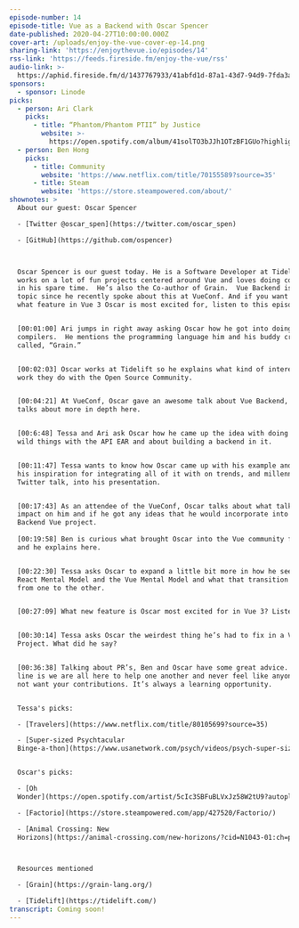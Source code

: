 ```yaml
---
episode-number: 14
episode-title: Vue as a Backend with Oscar Spencer
date-published: 2020-04-27T10:00:00.000Z
cover-art: /uploads/enjoy-the-vue-cover-ep-14.png
sharing-link: 'https://enjoythevue.io/episodes/14'
rss-link: 'https://feeds.fireside.fm/enjoy-the-vue/rss'
audio-link: >-
  https://aphid.fireside.fm/d/1437767933/41abfd1d-87a1-43d7-94d9-7fda3a5120e1/e95a1e3a-c2bb-4061-aa86-8f0fe8f7a786.mp3
sponsors: 
  - sponsor: Linode
picks:
  - person: Ari Clark
    picks:
      - title: “Phantom/Phantom PTII” by Justice
        website: >-
          https://open.spotify.com/album/41solTO3bJJh1OTzBF1GUo?highlight=spotify:track:5lUgSJ3ebUXX57qBMCyYQw
  - person: Ben Hong
    picks:
      - title: Community
        website: 'https://www.netflix.com/title/70155589?source=35'
      - title: Steam
        website: 'https://store.steampowered.com/about/'
shownotes: >
  About our guest: Oscar Spencer

  - [Twitter @oscar_spen](https://twitter.com/oscar_spen)

  - [GitHub](https://github.com/ospencer)



  Oscar Spencer is our guest today. He is a Software Developer at Tidelift and
  works on a lot of fun projects centered around Vue and loves doing compilers
  in his spare time.  He’s also the Co-author of Grain.  Vue Backend is the main
  topic since he recently spoke about this at VueConf. And if you want to know
  what feature in Vue 3 Oscar is most excited for, listen to this episode.


  [00:01:00] Ari jumps in right away asking Oscar how he got into doing
  compilers.  He mentions the programming language him and his buddy created
  called, “Grain.”


  [00:02:03] Oscar works at Tidelift so he explains what kind of interesting
  work they do with the Open Source Community. 


  [00:04:21] At VueConf, Oscar gave an awesome talk about Vue Backend, which he
  talks about more in depth here.  


  [00:6:48] Tessa and Ari ask Oscar how he came up the idea with doing a lot of
  wild things with the API EAR and about building a backend in it. 


  [00:11:47] Tessa wants to know how Oscar came up with his example and what was
  his inspiration for integrating all of it with on trends, and millennial
  Twitter talk, into his presentation.


  [00:17:43] As an attendee of the VueConf, Oscar talks about what talks made an
  impact on him and if he got any ideas that he would incorporate into the
  Backend Vue project.
   
  [00:19:58] Ben is curious what brought Oscar into the Vue community framework
  and he explains here. 


  [00:22:30] Tessa asks Oscar to expand a little bit more in how he sees the
  React Mental Model and the Vue Mental Model and what that transition was like
  from one to the other.


  [00:27:09] What new feature is Oscar most excited for in Vue 3? Listen here.


  [00:30:14] Tessa asks Oscar the weirdest thing he’s had to fix in a Vue
  Project. What did he say?


  [00:36:38] Talking about PR’s, Ben and Oscar have some great advice. Bottom
  line is we are all here to help one another and never feel like anyone does
  not want your contributions. It’s always a learning opportunity. 


  Tessa's picks:

  - [Travelers](https://www.netflix.com/title/80105699?source=35)

  - [Super-sized Psychtacular
  Binge-a-thon](https://www.usanetwork.com/psych/videos/psych-super-sized-psychtacular-binge-a-thon-on-usa-network)


  Oscar's picks:

  - [Oh
  Wonder](https://open.spotify.com/artist/5cIc3SBFuBLVxJz58W2tU9?autoplay=true&v=A)

  - [Factorio](https://store.steampowered.com/app/427520/Factorio/)

  - [Animal Crossing: New
  Horizons](https://animal-crossing.com/new-horizons/?cid=N1043-01:ch=pdpd&sid=1105)



  Resources mentioned

  - [Grain](https://grain-lang.org/)

  - [Tidelift](https://tidelift.com/)
transcript: Coming soon!
---
```

